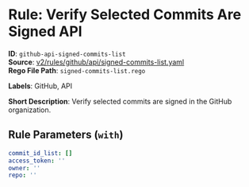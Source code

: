 # Rule: Verify Selected Commits Are Signed API

**ID**: `github-api-signed-commits-list`  
**Source**: [v2/rules/github/api/signed-commits-list.yaml](https://github.com/scribe-public/sample-policies/v2/rules/github/api/signed-commits-list.yaml)  
**Rego File Path**: `signed-commits-list.rego`  

**Labels**: GitHub, API

**Short Description**: Verify selected commits are signed in the GitHub organization.

## Rule Parameters (`with`)

```yaml
commit_id_list: []
access_token: ''
owner: ''
repo: ''
```
